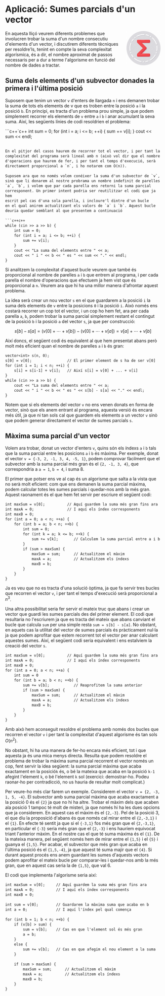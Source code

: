 # Aplicació: Sumes parcials d'un vector

<img src='././sumes-parcials.png' style='height: 8em; float: right; margin: 0 0 1em 1em;'/>

En aquesta lliçó veurem diferents problemes que involucren trobar la suma d'un
nombre consecutiu d'elements d'un vector, i discutirem diferents tècniques per
resoldre'ls, tenint en compte la seva complexitat algorísmica, és a dir, el
nombre aproximat de passos necessaris per a dur a terme l'algorisme en funció
del nombre de dades a tractar.

## Suma dels elements d'un subvector donades la primera i l'última posició

Suposem que tenim un vector `v` d'enters de llargada `n` i ens demanen
trobar la suma de tots els elements de v que es troben entre la posició
`a` i la posició `b`. En principi, es tracta d'un problema prou simple,
ja que podem simplement recorrer els elements de `v` entre `a` i `b` i
anar acumulant la seva suma. Així, les següents línies de codi
resoldrien el problema:

```c++`c++
int sum = 0;
for (int i = a; i <= b; ++i) {
sum += v[i];
}
cout << sum << endl;

````c++c++

En el pitjor del casos haurem de recorrer tot el vector, i per tant la
complexitat del programa serà lineal amb n (això vol dir que el nombre
d'operacions que haurem de fer, i per tant el temps d'execució, serà
directament proporcional a `n`, i ho notarem com O(n)).

Suposem ara que no només volem conéixer la suma d'un subvector de `v`,
sinò que li donarem al nostre probrama un nombre indefinit de parelles
`a`, `b`, i volem que par cada parella ens retorni la suma parcial
corresponent. Un primer intent podria ser reutilitzar el codi que ja hem
escrit pel cas d'una sola parella, i incloure'l dintre d'un bucle
en el qual anirem actualitzant els valors de `a` i `b`. Aquest bucle
deuria quedar semblant al que presentem a continuació

```c++c++
while (cin >> a >> b) {
	int sum = 0;
	for (int i = a; i <= b; ++i) {
		sum += v[i];
	}
	cout << "La suma del elements entre " << a;
	cout << " i " << b << " es " << sum << "." << endl;
}
````

Si analitzem la complexitat d'aquest bucle veurem que també és
proporcional al nombre de parelles `a` i `b` que entrem al programa,
i per cada parella el nombre d'operacions que efectuem ja hem vist
que és proporcional a `n`. Veurem ara que hi ha una millor manera
d'afrontar aquest problema.

La idea serà crear un nou vector `s` en el que guardarem a la posició
`i` la suma dels elements de `v` entre la posicions `0` i la posició
`i`. Això només ens costarà recorrer un cop tot el vector, i un cop ho
hem fet, ara per cada parella `a`, `b`, podem trobar la suma parcial
simplement restant el contingut de la posició `b` i la posició `a` del
vector `s`, ja que per construcció:

$$
s[b] - s[a] = (v[0] + \cdots + v[b]) - (v[0] + \cdots + v[a]) =
v[a] + \cdots + v[b]
$$

Així doncs, el següent codi és equivalent al que hem presentat abans
però molt més eficient quan el nombre de parelles `a` i `b` és gran:

```c++c++
vector<int> s(n, 0);
s[0] = v[0];                // El primer element de s ha de ser v[0]
for (int i = 1; i < n; ++i) {
	s[i] = s[i-1] + v[i];   // Així s[i] = v[0] + ... + v[i]
}
while (cin >> a >> b) {
	cout << "La suma del elements entre " << a;
	cout << " i " << b << " es " << s[b] - s[a] << "." << endl;
}
```

Notem que si els elements del vector `v` no ens venen donats en forma
de vector, sinò que els anem entrant al programa, aquesta versió és
encara més útil, ja que ni tan sols cal que guardem els elements a un
vector `v` sinò que podem generar directament el vector de sumes
parcials `s`.

## Màxima suma parcial d'un vector

Volem ara trobar, donat un vector d'enters `v`, quins són els índexs
`a` i `b` tals que la suma parcial entre les posicions `a` i `b` és
màxima. Per exemple, donat el vector `v = {-3, 2, -1, 3, 4, -5, 1}`,
podem comprovar fàcilment que el subvector amb la suma parcial més gran
és el `{2, -1, 3, 4}`, que correspondria a `a = 1`, `b = 4`, i suma 8.

El primer que potser ens ve al cap és un algorisme que salta a la vista
que no serà molt eficient: com que ens demanen la suma parcial màxima,
podem calcular totes les sumes parcials i quedar-nos amb la més gran.
Aquest raonament és el que hem fet servir per escriure el següent codi:

```c++c++
int maxSum = v[0];          // Aquí guardem la suma més gran fins ara
int maxA = 0;               // I aquí els índex corresponents
int maxB = 0;
for (int a = 0; a < n; ++a) {
	for (int b = a; b < n; ++b) {
		int sum = 0;
		for (int k = a; k <= b; ++k) {
			sum += v[k];       // Calculem la suma parcial entre a i b
		}
		if (sum > maxSum) {
			maxSum = sum;      // Actualitzem el màxim
			maxA = a;          // Actualitzem els índexs
			maxB = b;
		}
	}
}
```

Ja es veu que no es tracta d'una solució òptima, ja que fa servir tres
bucles que recorren el vector `v`, i per tant el temps d'execució serà
proporcional a $n^3$.

Una altra possibilitat seria fer servir el mateix truc que abans i crear
un vector que guardi les sumes parcials des del primer element. El codi
que resultaria no l'escriurem ja que es tracta del mateix que abans
canviant el bucle que calcula `sum` per una simple resta
`sum = s[b] - s[a]`. No obstant, en aquets cas la utilitat del vector
de sumes parcials és pràcticament nul·la ja que podem aprofitar que
estem recorrent tot el vector per anar calculant aquestes sumes. Així,
el següent codi seria equivalent i ens estalviem la creació del vector
`s`.

```c++c++
int maxSum = v[0];          // Aquí guardem la suma més gran fins ara
int maxA = 0;               // I aquí els índex corresponents
int maxB = 0;
for (int a = 0; a < n; ++a) {
	int sum = 0
	for (int b = a; b < n; ++b) {
		sum += v[b];           // Reaprofitem la suma anterior
		if (sum > maxSum) {
			maxSum = sum;      // Actualitzem el màxim
			maxA = a;          // Actualitzem els índexs
			maxB = b;
		}
	}
}
```

Amb això hem aconseguit resoldre el problema amb només dos bucles que
recorren el vector `v` i per tant la complexitat d'aquest algorisme
és tan sols $O(n^2)$.

No obstant, hi ha una manera de fer-ho encara més eficient, tot i que
aquesta ja és una mica menys directa. Resulta que podem resoldre el
problema de trobar la màxima suma parcial recorrent el vector només un
cop, fent servir la idea següent: la suma parcial màxima que acaba
exactament en la posició`k` és, o bé la mateixa que acaba en la posició
`k-1` afegint l'element `k`, o bé l'element `k` sol (exercici:
demostrar-ho. Podeu raonar-ho per contradicció, no us hauria de resultar
molt complicat.)

Per veure-ho més clar farem un exemple. Considerem el vector
`v = {2, -3, 1, 5, -4}`. El subvector amb suma parcial màxima que acaba
exactament a la posició 0 és el `{2}` ja que no hi ha altre. Trobar
el màxim dels que acaben ala posició 1 tampoc té molt de misteri,
ja que només hi ha les dues opcions que ja considerem. En aquest cas
el màxim és el `{2,-3}`. Pel de la posició 3, el que diu la proposició
d'abans és que només cal mirar entre el `{2,-3,1}` i el `{1}`. En efecte
té sentit ja que si el `{-3,1}` fos més gran que el `{2,-3,1}`, en
particular el `{-3}` seria més gran que el `{2,-3}` i ens hauríem
equivocat triant l'anterior màxim. En el nostre cas el que té suma
màxima és el `{1}`. De la mateixa manera, pel següent només hem de mirar
entre el `{1,5}` i el `{5}` i guanya el `{1,5}`. Per acabar, el
subvector que més gran que acaba en l'última posició és el `{1,5,-4}`,
ja que aquest té suma majir que el `{4}`. Si durant aquest procés ens
anem guardant les sumes d'aquests vectors podem aprofitar el mateix
bucle per comparar-les i quedar-nos amb la més gran, que en aquest cas
seria la de `{1,5}`, que val 6.

El codi que implementa l'algorisme seria així:

```c++c++
int maxSum = v[0];     // Aquí guardem la suma més gran fins ara
int maxA = 0;          // I aquí els índex corresponents
int maxB = 0;

int sum = v[0];        // Guardarem la màxima suma que acaba en b
int a = 0;             // I aquí l'índex pel qual comença

for (int b = 1; b < n; ++b) {
	if (v[b] > sum) {
		sum = v[b];    // Cas en que l'element sol és més gran
		a = b;
	}
	else {
		sum += v[b];   // Cas en que afegim el nou element a la suma
	}

	if (sum > maxSum) {
		maxSum = sum;      // Actualitzem el màxim
		maxA = a;          // Actualitzem els índexs
		maxB = b;
	}
}
```

<Autors autors="rafah"/>
